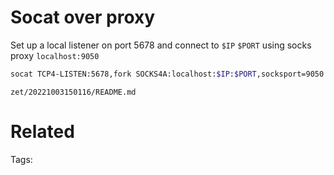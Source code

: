# Socat over proxy
Set up a local listener on port 5678 and connect to `$IP` `$PORT` using socks proxy `localhost:9050`
```bash
socat TCP4-LISTEN:5678,fork SOCKS4A:localhost:$IP:$PORT,socksport=9050
```

` zet/20221003150116/README.md `

# Related


Tags:

    
